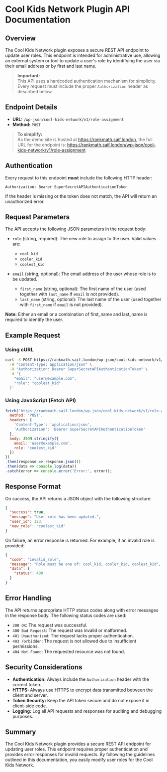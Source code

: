 # Cool Kids Network Plugin API Documentation

## Overview

The Cool Kids Network plugin exposes a secure REST API endpoint to update user roles. This endpoint is intended for administrative use, allowing an external system or tool to update a user's role by identifying the user via their email address or by first and last name.

> **Important:**  
> This API uses a hardcoded authentication mechanism for simplicity. Every request must include the proper `Authorization` header as described below.

## Endpoint Details

- **URL:** `/wp-json/cool-kids-network/v1/role-assignment`
- **Method:** `POST`

> **To simplify:**  
> As the demo site is hosted at https://rankmath.saif.london, the full URL for the endpoint is: https://rankmath.saif.london/wp-json/cool-kids-network/v1/role-assignment 

## Authentication

Every request to this endpoint **must** include the following HTTP header:

```http
Authorization: Bearer SuperSecretAPIAuthenticationToken
```

If the header is missing or the token does not match, the API will return an unauthorized error.

## Request Parameters

The API accepts the following JSON parameters in the request body:

* `role` (string, required): 
The new role to assign to the user. Valid values are:
    - `cool_kid`
    - `cooler_kid`
    - `coolest_kid`

* `email` (string, optional):
The email address of the user whose role is to be updated.
    - `first_name` (string, optional):
  The first name of the user (used together with `last_name` if `email` is not provided).
  - `last_name` (string, optional):
    The last name of the user (used together with `first_name` if `email` is not provided).

  
**Note:**
Either an email or a combination of first_name and last_name is required to identify the user.

## Example Request

### Using cURL

```bash
curl -X POST https://rankmath.saif.london/wp-json/cool-kids-network/v1/role-assignment \
  -H "Content-Type: application/json" \
  -H "Authorization: Bearer SuperSecretAPIAuthenticationToken" \
  -d '{
    "email": "user@example.com",
    "role": "coolest_kid"
  }'
```

### Using JavaScript (Fetch API)

```javascript
fetch('https://rankmath.saif.london/wp-json/cool-kids-network/v1/role-assignment', {
  method: 'POST',
  headers: {
    'Content-Type': 'application/json',
    'Authorization': 'Bearer SuperSecretAPIAuthenticationToken'
  },
  body: JSON.stringify({
    email: 'user@example.com',
    role: 'coolest_kid'
  })
})
.then(response => response.json())
.then(data => console.log(data))
.catch(error => console.error('Error:', error));
```

## Response Format

On success, the API returns a JSON object with the following structure:

```json
{
  "success": true,
  "message": "User role has been updated.",
  "user_id": 123,
  "new_role": "coolest_kid"
}
```

On failure, an error response is returned. For example, if an invalid role is provided:

```json
{
  "code": "invalid_role",
  "message": "Role must be one of: cool_kid, cooler_kid, coolest_kid",
  "data": {
    "status": 400
  }
}
```

## Error Handling

The API returns appropriate HTTP status codes along with error messages in the response body. The following status codes are used:

- `200 OK`: The request was successful.
- `400 Bad Request`: The request was invalid or malformed.
- `401 Unauthorized`: The request lacks proper authentication.
- `403 Forbidden`: The request is not allowed due to insufficient permissions.
- `404 Not Found`: The requested resource was not found.

## Security Considerations

- **Authentication:** Always include the `Authorization` header with the correct token.
- **HTTPS:** Always use HTTPS to encrypt data transmitted between the client and server.
- **Token Security:** Keep the API token secure and do not expose it in client-side code.
- **Logging:** Log all API requests and responses for auditing and debugging purposes.

## Summary

The Cool Kids Network plugin provides a secure REST API endpoint for updating user roles. This endpoint requires proper authentication and provides error responses for invalid requests. By following the guidelines outlined in this documentation, you easily modify user roles for the Cool Kids Network.